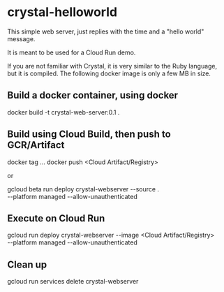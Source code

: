 # crystal-helloworld

This simple web server, just replies with the time
and a "hello world" message.

It is meant to be used for a Cloud Run demo.

If you are not familiar with Crystal, it is very similar
to the Ruby language, but it is compiled.  The following
docker image is only a few MB in size.

## Build a docker container, using docker
docker build -t crystal-web-server:0.1 .

## Build using Cloud Build, then push to GCR/Artifact
docker tag ...
docker push <Cloud Artifact/Registry>

or

gcloud beta run deploy crystal-webserver --source . \
--platform managed --allow-unauthenticated

## Execute on Cloud Run
gcloud run deploy crystal-webserver --image <Cloud Artifact/Registry>\
--platform managed --allow-unauthenticated

## Clean up
gcloud run services delete crystal-webserver
